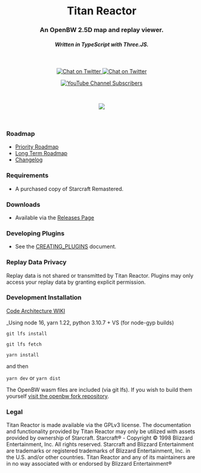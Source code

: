 <br />

<h1 align="center">Titan Reactor</h1>
<h3 align="center">An OpenBW 2.5D map and replay viewer.</h3>
<h5 align="center">Written in TypeScript with Three.JS.</h5>

<br>

<p align="center">
  <a href="https://twitter.com/imbateam" target="_blank">
    <img src="https://img.shields.io/twitter/follow/imbateam?label=%40imbateam&style=flat&colorA=000000&colorB=B7121F&logo=twitter&logoColor=B7121F" alt="Chat on Twitter">
  </a>
  <a href="https://discord.gg/ZZjjNvJ" target="_blank">
    <img src="https://img.shields.io/discord/835029442987950091?style=flat&colorA=B7121F&colorB=000000&label=discord&logo=discord&logoColor=FFFFFF" alt="Chat on Twitter">
  </a>
</p>
<p align="center">
<a href="http://youtube.imbateam.gg" target="_blank">
<img alt="YouTube Channel Subscribers" src="https://img.shields.io/youtube/channel/subscribers/UCj7TSQvBRYebRDIL0FW1MBQ?style=plastic" />
</a>
</p>
<br />

<p align="center">
  <img src="https://user-images.githubusercontent.com/586716/153120765-4fa4faf4-0e46-42b9-ba08-10ab5ace2f20.gif" />
</p>

<br/>

### Roadmap

-   [Priority Roadmap](https://lucky-equinox-32f.notion.site/Priority-Roadmap-ac07f27f9e44451d8b535a7e5e94db2b)
-   [Long Term Roadmap](https://lucky-equinox-32f.notion.site/Titan-Reactor-Roadmap-919e5145075a45b7b012b59fa6756d62)
-   [Changelog](https://github.com/imbateam-gg/titan-reactor/blob/dev/CHANGELOG.md)

### Requirements

-   A purchased copy of Starcraft Remastered.

### Downloads

-   Available via the [Releases Page](https://github.com/imbateam-gg/titan-reactor/releases)

### Developing Plugins

-   See the [CREATING_PLUGINS](https://github.com/imbateam-gg/titan-reactor/blob/dev/CREATING_PLUGINS.md) document.

### Replay Data Privacy

Replay data is not shared or transmitted by Titan Reactor. Plugins may only access your replay data by granting explicit permission.

### Development Installation

[Code Architecture WIKI](https://github.com/imbateam-gg/titan-reactor/wiki/Code-Architecture)

\_Using node 16, yarn 1.22, python 3.10.7 + VS (for node-gyp builds)

`git lfs install`

`git lfs fetch`

`yarn install`

and then

`yarn dev` or `yarn dist`

The OpenBW wasm files are included (via git lfs). If you wish to build them yourself [visit the openbw fork repository](https://github.com/imbateam-gg/openbw).

### Legal

Titan Reactor is made available via the GPLv3 license. The documentation and functionality provided by Titan Reactor may only be utilized with assets provided by ownership of Starcraft. Starcraft® - Copyright © 1998 Blizzard Entertainment, Inc. All rights reserved. Starcraft and Blizzard Entertainment are trademarks or registered trademarks of Blizzard Entertainment, Inc. in the U.S. and/or other countries. Titan Reactor and any of its maintainers are in no way associated with or endorsed by Blizzard Entertainment®
